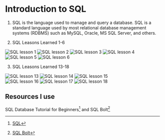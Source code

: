 # Introduction to SQL

1. SQL is the language used to manage and query a database. SQL is a standard language used by most relational database management systems (RDBMS) such as MySQL, Oracle, MS SQL Server, and others.

2. SQL Leasons Learned 1-6

![SQL lesson 1](/images/SQL_1.png)
![SQL lesson 2](/images/SQL_2.png)
![SQL lesson 3](/images/SQL_3.png)
![SQL lesson 4](/images/SQL_4.png)
![SQL lesson 5](/images/SQL_5.png)
![SQL lesson 6](/images/SQL_6.png)

3. SQL Leasons Learned 13-18

![SQL lesson 13](/images/SQL_13.png)
![SQL lesson 14](/images/SQL_14.png)
![SQL lesson 15](/images/SQL_15.png)  
![SQL lesson 16](/images/SQL_16.png)
![SQL lesson 17](/images/SQL_17.png)
![SQL lesson 18](/images/SQL_18.png)

## Resources I use

SQL Database Tutorial for Beginners[^1] and SQL Bolt[^2]

[^1]: [SQL](https://www.computer-pdf.com/3-sql-database-tutorial-for-beginners)
[^2]: [SQL Bolt](https://sqlbolt.com/)
